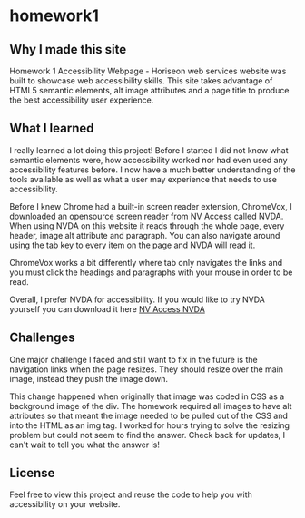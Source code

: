 # homework1

## Why I made this site
Homework 1 Accessibility Webpage - Horiseon web services website was built to showcase web accessibility skills.  This site takes advantage of HTML5 semantic elements, alt image attributes and a page title to produce the best accessibility user experience.

## What I learned
I really learned a lot doing this project! Before I started I did not know what semantic elements were, how accessibility worked nor had even used any accessibility features before.  I now have a much better understanding of the tools available as well as what a user may experience that needs to use accessibility.  

Before I knew Chrome had a built-in screen reader extension, ChromeVox, I downloaded an opensource screen reader from NV Access called NVDA.  When using NVDA on this website it reads through the whole page, every header, image alt attribute and paragraph. You can also navigate around using the tab key to every item on the page and NVDA will read it.  

ChromeVox works a bit differently where tab only navigates the links and you must click the headings and paragraphs with your mouse in order to be read.  

Overall, I prefer NVDA for accessibility.  If you would like to try NVDA yourself you can download it here [NV Access NVDA](https://www.nvaccess.org/download/)

## Challenges 
One major challenge I faced and still want to fix in the future is the navigation links when the page resizes.  They should resize over the main image, instead they push the image down.  

This change happened when originally that image was coded in CSS as a background image of the div.  The homework required all images to have alt attributes so that meant the image needed to be pulled out of the CSS and into the HTML as an img tag.  I worked for hours trying to solve the resizing problem but could not seem to find the answer.  Check back for updates, I can't wait to tell you what the answer is!


## License
Feel free to view this project and reuse the code to help you with accessibility on your website.